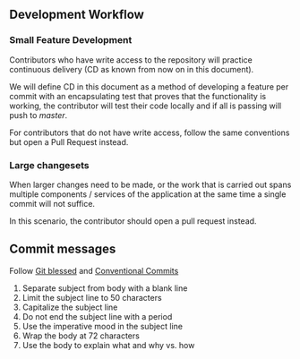 ## Development Workflow

### Small Feature Development

Contributors who have write access to the repository will practice continuous 
delivery (CD as known from now on in this document).

We will define CD in this document as a method of developing a feature per commit
with an encapsulating test that proves that the functionality is working, the 
contributor will test their code locally and if all is passing will push to *master*.

For contributors that do not have write access, follow the same conventions but 
open a Pull Request instead.

### Large changesets

When larger changes need to be made, or the work that is carried out spans multiple
components / services of the application at the same time a single commit will
not suffice.

In this scenario, the contributor should open a pull request instead.

## Commit messages

Follow [Git blessed](http://chris.beams.io/posts/git-commit/) and [Conventional Commits](https://conventionalcommits.org)

1. Separate subject from body with a blank line
2. Limit the subject line to 50 characters
3. Capitalize the subject line
4. Do not end the subject line with a period
5. Use the imperative mood in the subject line
6. Wrap the body at 72 characters
7. Use the body to explain what and why vs. how
